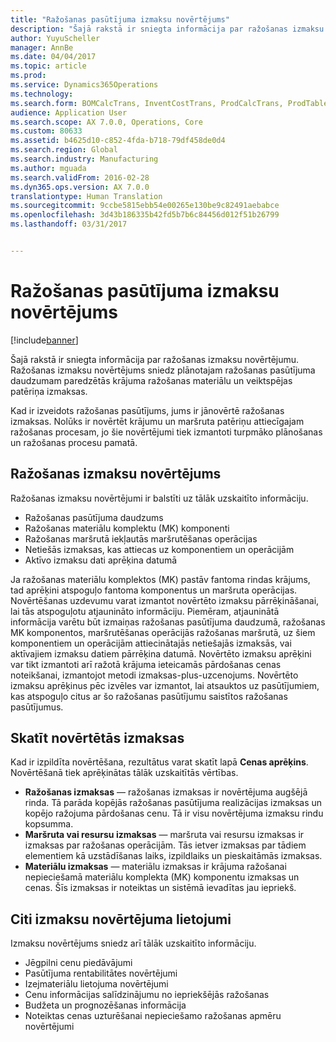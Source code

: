 ```yaml
---
title: "Ražošanas pasūtījuma izmaksu novērtējums"
description: "Šajā rakstā ir sniegta informācija par ražošanas izmaksu novērtējumu. Ražošanas izmaksu novērtējums sniedz plānotajam ražošanas pasūtījuma daudzumam paredzētās krājuma ražošanas materiālu un veiktspējas patēriņa izmaksas."
author: YuyuScheller
manager: AnnBe
ms.date: 04/04/2017
ms.topic: article
ms.prod: 
ms.service: Dynamics365Operations
ms.technology: 
ms.search.form: BOMCalcTrans, InventCostTrans, ProdCalcTrans, ProdTableJour, ProdTableListPage
audience: Application User
ms.search.scope: AX 7.0.0, Operations, Core
ms.custom: 80633
ms.assetid: b4625d10-c852-4fda-b718-79df458de0d4
ms.search.region: Global
ms.search.industry: Manufacturing
ms.author: mguada
ms.search.validFrom: 2016-02-28
ms.dyn365.ops.version: AX 7.0.0
translationtype: Human Translation
ms.sourcegitcommit: 9ccbe5815ebb54e00265e130be9c82491aebabce
ms.openlocfilehash: 3d43b186335b42fd5b7b6c84456d012f51b26799
ms.lasthandoff: 03/31/2017


---
```


# <a name="production-order-cost-estimation"></a>Ražošanas pasūtījuma izmaksu novērtējums

[!include[banner](../includes/banner.md)]


Šajā rakstā ir sniegta informācija par ražošanas izmaksu novērtējumu. Ražošanas izmaksu novērtējums sniedz plānotajam ražošanas pasūtījuma daudzumam paredzētās krājuma ražošanas materiālu un veiktspējas patēriņa izmaksas. 

Kad ir izveidots ražošanas pasūtījums, jums ir jānovērtē ražošanas izmaksas. Nolūks ir novērtēt krājumu un maršruta patēriņu attiecīgajam ražošanas procesam, jo šie novērtējumi tiek izmantoti turpmāko plānošanas un ražošanas procesu pamatā.

## <a name="production-cost-estimation"></a>Ražošanas izmaksu novērtējums
Ražošanas izmaksu novērtējumi ir balstīti uz tālāk uzskaitīto informāciju.

-   Ražošanas pasūtījuma daudzums
-   Ražošanas materiālu komplektu (MK) komponenti
-   Ražošanas maršrutā iekļautās maršrutēšanas operācijas
-   Netiešās izmaksas, kas attiecas uz komponentiem un operācijām
-   Aktīvo izmaksu dati aprēķina datumā

Ja ražošanas materiālu komplektos (MK) pastāv fantoma rindas krājums, tad aprēķini atspoguļo fantoma komponentus un maršruta operācijas. Novērtēšanas uzdevumu varat izmantot novērtēto izmaksu pārrēķināšanai, lai tās atspoguļotu atjaunināto informāciju. Piemēram, atjauninātā informācija varētu būt izmaiņas ražošanas pasūtījuma daudzumā, ražošanas MK komponentos, maršrutēšanas operācijās ražošanas maršrutā, uz šiem komponentiem un operācijām attiecinātajās netiešajās izmaksās, vai aktīvajiem izmaksu datiem pārrēķina datumā. Novērtēto izmaksu aprēķini var tikt izmantoti arī ražotā krājuma ieteicamās pārdošanas cenas noteikšanai, izmantojot metodi izmaksas-plus-uzcenojums. Novērtēto izmaksu aprēķinus pēc izvēles var izmantot, lai atsauktos uz pasūtījumiem, kas atspoguļo citus ar šo ražošanas pasūtījumu saistītos ražošanas pasūtījumus.

## <a name="view-the-estimated-costs"></a>Skatīt novērtētās izmaksas
Kad ir izpildīta novērtēšana, rezultātus varat skatīt lapā **Cenas aprēķins**. Novērtēšanā tiek aprēķinātas tālāk uzskaitītās vērtības.

-   **Ražošanas izmaksas** — ražošanas izmaksas ir novērtējuma augšējā rinda. Tā parāda kopējās ražošanas pasūtījuma realizācijas izmaksas un kopējo ražojuma pārdošanas cenu. Tā ir visu novērtējuma izmaksu rindu kopsumma.
-   **Maršruta vai resursu izmaksas** — maršruta vai resursu izmaksas ir izmaksas par ražošanas operācijām. Tās ietver izmaksas par tādiem elementiem kā uzstādīšanas laiks, izpildlaiks un pieskaitāmās izmaksas.
-   **Materiālu izmaksas** — materiālu izmaksas ir krājuma ražošanai nepieciešamā materiālu komplekta (MK) komponentu izmaksas un cenas. Šīs izmaksas ir noteiktas un sistēmā ievadītas jau iepriekš.

## <a name="other-uses-of-cost-estimation"></a>Citi izmaksu novērtējuma lietojumi
Izmaksu novērtējums sniedz arī tālāk uzskaitīto informāciju.

-   Jēgpilni cenu piedāvājumi
-   Pasūtījuma rentabilitātes novērtējumi
-   Izejmateriālu lietojuma novērtējumi
-   Cenu informācijas salīdzinājumu no iepriekšējās ražošanas
-   Budžeta un prognozēšanas informācija
-   Noteiktas cenas uzturēšanai nepieciešamo ražošanas apmēru novērtējumi





